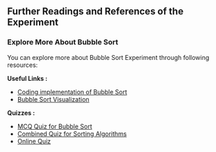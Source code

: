 ## Further Readings and References of the Experiment

### Explore More About Bubble Sort

You can explore more about Bubble Sort Experiment through following resources:

**Useful Links :**

   - [Coding implementation of Bubble Sort](https://www.geeksforgeeks.org/bubble-sort/)
   - [Bubble Sort Visualization](https://visualgo.net/bn/sorting?slide=1)

**Quizzes :**

   - [MCQ Quiz for Bubble Sort](https://www.geeksforgeeks.org/quiz-bubblesort-gq/)
   - [Combined Quiz for Sorting Algorithms](https://www.geeksforgeeks.org/algorithms-gq/searching-and-sorting-gq/)
   - [Online Quiz](https://www.sparknotes.com/cs/sorting/bubble/problems/)

